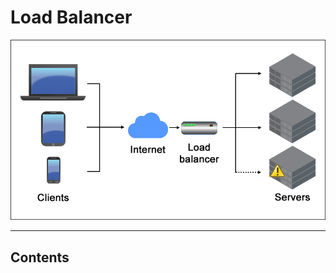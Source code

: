 # Load Balancer

![loading...](../../images/system_design/load_balancer/how-does-load-balancing-work.png)


---

## Contents